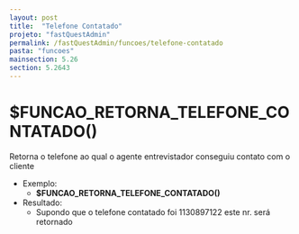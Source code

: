 ```yaml
---
layout: post
title:  "Telefone Contatado"
projeto: "fastQuestAdmin"
permalink: /fastQuestAdmin/funcoes/telefone-contatado
pasta: "funcoes"
mainsection: 5.26
section: 5.2643
---	
```

# $FUNCAO_RETORNA_TELEFONE_CONTATADO()
Retorna o telefone ao qual o agente entrevistador conseguiu contato com o cliente

- Exemplo:
    - **$FUNCAO_RETORNA_TELEFONE_CONTATADO()**
- Resultado:
    - Supondo que o telefone contatado foi 1130897122 este nr. será retornado